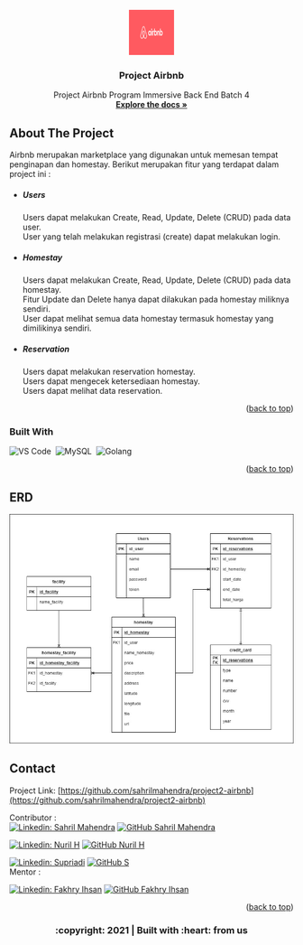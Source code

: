 <div id="top"></div>

<!-- PROJECT LOGO -->
<br/>
<div align="center">
<!--  mengarah ke repo  -->
  <a href="https://github.com/sahrilmahendra/project2-airbnb">
    <img src="images/logo.png" alt="Logo" width="80" height="80">
  </a>

  <h3 align="center">Project Airbnb</h3>

  <p align="center">
    Project Airbnb Program Immersive Back End Batch 4
    <br />
    <a href="https://github.com/sahrilmahendra/project2-airbnb"><strong>Explore the docs »</strong></a>
    <br />
  </p>
</div>


<!-- ABOUT THE PROJECT -->
## About The Project

<!-- [![Product Name Screen Shot][product-screenshot]](https://example.com) -->

Airbnb merupakan marketplace yang digunakan untuk memesan tempat penginapan dan homestay.
Berikut merupakan fitur yang terdapat dalam project ini :
<div>
      <ul>
        <li><h5>Users</h5></li>
        <p>Users dapat melakukan Create, Read, Update, Delete (CRUD) pada data user.
        <br>User yang telah melakukan registrasi (create) dapat melakukan login.</p>
        <li><h5>Homestay</h5></a></li>
        <p>Users dapat melakukan Create, Read, Update, Delete (CRUD) pada data homestay.
        <br>Fitur Update dan Delete hanya dapat dilakukan pada homestay miliknya sendiri.
        <br>User dapat melihat semua data homestay termasuk homestay yang dimilikinya sendiri.</p>
        <li><h5>Reservation</h5></a></li>
        <p>Users dapat melakukan reservation homestay.
        <br>Users dapat mengecek ketersediaan homestay.
        <br>Users dapat melihat data reservation.</p>
      </ul>
</div>
<p align="right">(<a href="#top">back to top</a>)</p>

### Built With

<!-- * [Golang](https://golang.org/)
* [Echo Framework](https://echo.labstack.com/)
* [MySQL](https://www.mysql.com/)
* [Gorm](https://gorm.io/)
* [JWT](https://echo.labstack.com/cookbook/jwt)
* [Assert](https://pkg.go.dev/github.com/stretchr/testify/assert)
* [VS Code](https://code.visualstudio.com/) -->
![VS Code](https://img.shields.io/badge/-Visual%20Studio%20Code-05122A?style=flat&logo=visual-studio-code&logoColor=007ACC)&nbsp;
![MySQL](https://img.shields.io/badge/-MySQL-05122A?style=flat&logo=mysql&logoColor=4479A1)&nbsp;
![Golang](https://img.shields.io/badge/-Golang-05122A?style=flat&logo=go&logoColor=4479A1)&nbsp;

<p align="right">(<a href="#top">back to top</a>)</p>

<!-- ERD -->
## ERD
<img src="images/erd.jpeg">

<!-- CONTACT -->
## Contact

Project Link: [https://github.com/sahrilmahendra/project2-airbnb](https://github.com/sahrilmahendra/project2-airbnb)
<!-- :heart: -->
<!-- CONTRIBUTOR -->
Contributor :
<br>
[![Linkedin: Sahril Mahendra](https://img.shields.io/badge/-SahrilMahendra-blue?style=flat-square&logo=Linkedin&logoColor=white&link=https://www.linkedin.com/in/sahril-mahendra/)](https://www.linkedin.com/in/sahril-mahendra/)
[![GitHub Sahril Mahendra](https://img.shields.io/github/followers/sahrilmahendra?label=follow&style=social)](https://github.com/sahrilmahendra)

[![Linkedin: Nuril H](https://img.shields.io/badge/-NurilH-blue?style=flat-square&logo=Linkedin&logoColor=white&link=https://www.linkedin.com/in/sahril-mahendra/)](https://www.linkedin.com/)
[![GitHub Nuril H](https://img.shields.io/github/followers/NurilH?label=follow&style=social)](https://github.com/NurilH)

[![Linkedin: Supriadi](https://img.shields.io/badge/-Supriadi-blue?style=flat-square&logo=Linkedin&logoColor=white&link=https://www.linkedin.com/in/sahril-mahendra/)](https://www.linkedin.com/)
[![GitHub S](https://img.shields.io/github/followers/sprdx?label=follow&style=social)](https://github.com/sprdx)
<br>
Mentor :
<br>
<!-- https://www.linkedin.com/in/iffakhry/ -->
[![Linkedin: Fakhry Ihsan](https://img.shields.io/badge/-FakhryIhsan-blue?style=flat-square&logo=Linkedin&logoColor=white&link=https://www.linkedin.com/in/iffakhry/)](https://www.linkedin.com/in/iffakhry/)
[![GitHub Fakhry Ihsan](https://img.shields.io/github/followers/iffakhry?label=follow&style=social)](https://github.com/iffakhry)


<p align="right">(<a href="#top">back to top</a>)</p>
<h3>
<p align="center">:copyright: 2021 | Built with :heart: from us</p>
</h3>